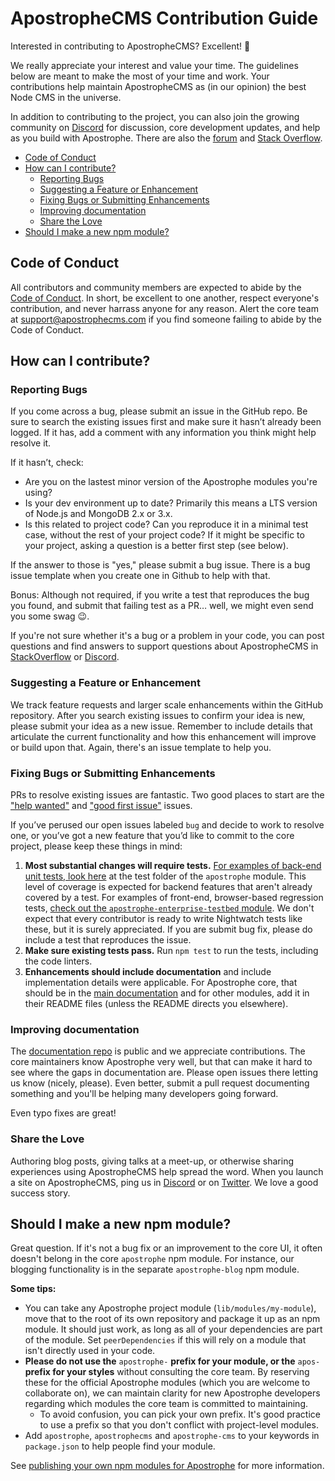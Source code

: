 # ApostropheCMS Contribution Guide

Interested in contributing to ApostropheCMS? Excellent! 🙌

We really appreciate your interest and value your time. The guidelines below are
meant to make the most of your time and work. Your contributions help maintain
ApostropheCMS as (in our opinion) the best Node CMS in the universe.

In addition to contributing to the project, you can also join the growing
community on [Discord](https://chat.apostrophecms.org/) for discussion, core
development updates, and help as you build with Apostrophe. There are also the
[forum](forum.apostrophecms.org/) and
[Stack Overflow](https://stackoverflow.com/questions/tagged/apostrophe-cms).

- [Code of Conduct](#code-of-conduct)
- [How can I contribute?](#how-can-i-contribute)
  - [Reporting Bugs](#reporting-bugs)
  - [Suggesting a Feature or Enhancement](#suggesting-a-feature-or-enhancement)
  - [Fixing Bugs or Submitting Enhancements](#fixing-bugs-or-submitting-enhancements)
  - [Improving documentation](#improving-documentation)
  - [Share the Love](#share-the-love)
- [Should I make a new npm module?](#should-i-make-a-new-npm-module)

## Code of Conduct

All contributors and community members are expected to abide by the
[Code of Conduct](CODE_OF_CONDUCT.md). In short, be excellent to one another,
respect everyone's contribution, and never harrass anyone for any reason. Alert
the core team at [support@apostrophecms.com](mailto:support@apostrophecms.com) if you
find someone failing to abide by the Code of Conduct.

## How can I contribute?

### Reporting Bugs

If you come across a bug, please submit an issue in the GitHub repo. Be sure to
search the existing issues first and make sure it hasn’t already been logged.
If it has, add a comment with any information you think might help resolve it.

If it hasn’t, check:

- Are you on the lastest minor version of the Apostrophe modules you're using?
- Is your dev environment up to date? Primarily this means a LTS version of
Node.js and MongoDB 2.x or 3.x.
- Is this related to project code? Can you reproduce it in a minimal test case,
without the rest of your project code? If it might be specific to your project,
asking a question is a better first step (see below).

If the answer to those is "yes," please submit a bug issue. There is a bug issue
template when you create one in Github to help with that.

Bonus: Although not required, if you write a test that reproduces the bug you
found, and submit that failing test as a PR… well, we might even send you some
swag 😉.

If you're not sure whether it's a bug or a problem in your code, you can post questions and
find answers to support questions about ApostropheCMS in
[StackOverflow](https://stackoverflow.com/questions/tagged/apostrophe-cms) or
[Discord](https://chat.apostrophecms.org).

### Suggesting a Feature or Enhancement

We track feature requests and larger scale enhancements within the GitHub
repository. After you search existing issues to confirm your idea is new,
please submit your idea as a new issue. Remember to include details
that articulate the current functionality and how this enhancement will improve
or build upon that. Again, there's an issue template to help you.

### Fixing Bugs or Submitting Enhancements

PRs to resolve existing issues are fantastic. Two good places to start are the
["help wanted"](https://github.com/apostrophecms/apostrophe/issues?q=is%3Aopen+is%3Aissue+label%3A%22help+wanted%22)
and ["good first issue"](https://github.com/apostrophecms/apostrophe/issues?q=is%3Aopen+is%3Aissue+label%3A%22good+first+issue%22) issues.

If you’ve perused our open issues labeled `bug` and decide to work to resolve
one, or you’ve got a new feature that you’d like to commit to the core project,
please keep these things in mind:

1. **Most substantial changes will require tests.** [For examples of back-end unit
tests, look here](https://github.com/apostrophecms/apostrophe/tree/master/test)
at the test folder of the `apostrophe` module. This level of coverage is expected
for backend features that aren't already covered by a test. For examples of
front-end, browser-based regression tests, [check out the
`apostrophe-enterprise-testbed` module](https://github.com/apostrophecms/apostrophe-enterprise-testbed).
We don't expect that every contributor is ready to write Nightwatch tests like
these, but it is surely appreciated. If you are submit bug fix, please do
include a test that reproduces the issue.
2. **Make sure existing tests pass.** Run `npm test` to run the tests, including
the code linters.
3. **Enhancements should include documentation** and include implementation details
were applicable. For Apostrophe core, that should be in the
[main documentation](https://github.com/apostrophecms/apostrophe-documentation)
and for other modules, add it in their README files (unless the README directs
you elsewhere).

### Improving documentation

The [documentation repo](https://github.com/apostrophecms/apostrophe-documentation)
is public and we appreciate contributions. The core maintainers know Apostrophe
very well, but that can make it hard to see where the gaps in documentation are.
Please open issues there letting us know (nicely, please). Even better, submit a
pull request documenting something and you'll be helping many developers going
forward.

Even typo fixes are great!

### Share the Love

Authoring blog posts, giving talks at a meet-up, or otherwise sharing
experiences using ApostropheCMS help spread the word. When you launch a site on
ApostropheCMS, ping us in [Discord](https://chat.apostrophecms.org) or on
[Twitter](https://twitter.com/apostrophecms). We love a good success story.

## Should I make a new npm module?

Great question. If it's not a bug fix or an improvement to the core UI, it often
doesn't belong in the core `apostrophe` npm module. For instance, our blogging
functionality is in the separate `apostrophe-blog` npm module.

**Some tips:**

- You can take any Apostrophe project module (`lib/modules/my-module`), move
that to the root of its own repository and package it up as an npm module. It
should just work, as long as all of your dependencies are part of the module.
Set `peerDependencies` if this will rely on a module that isn't directly used in
your code.
- **Please do not use the** `apostrophe-` **prefix for your module, or the**
`apos-` **prefix for your styles** without consulting the core team. By
reserving these for the official Apostrophe modules (which you are welcome to
collaborate on), we can maintain clarity for new Apostrophe developers regarding
which modules the core team is committed to maintaining.
  - To avoid confusion, you can pick your own prefix. It's good practice to use
  a prefix so that you don't conflict with project-level modules.
- Add `apostrophe`, `apostrophecms` and `apostrophe-cms` to your keywords in
`package.json` to help people find your module.

See [publishing your own npm modules for Apostrophe](https://docs.apostrophecms.org/core-concepts/modules/more-modules.html#publishing-your-own-npm-modules-for-apostrophe) for more information.
